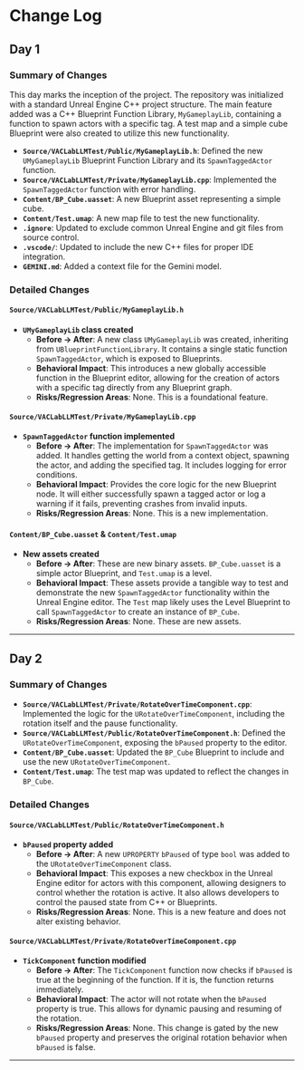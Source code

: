 # Change Log

## Day 1

### Summary of Changes

This day marks the inception of the project. The repository was initialized with a standard Unreal Engine C++ project structure. The main feature added was a C++ Blueprint Function Library, `MyGameplayLib`, containing a function to spawn actors with a specific tag. A test map and a simple cube Blueprint were also created to utilize this new functionality.

*   **`Source/VACLabLLMTest/Public/MyGameplayLib.h`**: Defined the new `UMyGameplayLib` Blueprint Function Library and its `SpawnTaggedActor` function.
*   **`Source/VACLabLLMTest/Private/MyGameplayLib.cpp`**: Implemented the `SpawnTaggedActor` function with error handling.
*   **`Content/BP_Cube.uasset`**: A new Blueprint asset representing a simple cube.
*   **`Content/Test.umap`**: A new map file to test the new functionality.
*   **`.ignore`**: Updated to exclude common Unreal Engine and git files from source control.
*   **`.vscode/`**: Updated to include the new C++ files for proper IDE integration.
*   **`GEMINI.md`**: Added a context file for the Gemini model.

### Detailed Changes

#### `Source/VACLabLLMTest/Public/MyGameplayLib.h`

*   **`UMyGameplayLib` class created**
    *   **Before → After**: A new class `UMyGameplayLib` was created, inheriting from `UBlueprintFunctionLibrary`. It contains a single static function `SpawnTaggedActor`, which is exposed to Blueprints.
    *   **Behavioral Impact**: This introduces a new globally accessible function in the Blueprint editor, allowing for the creation of actors with a specific tag directly from any Blueprint graph.
    *   **Risks/Regression Areas**: None. This is a foundational feature.

#### `Source/VACLabLLMTest/Private/MyGameplayLib.cpp`

*   **`SpawnTaggedActor` function implemented**
    *   **Before → After**: The implementation for `SpawnTaggedActor` was added. It handles getting the world from a context object, spawning the actor, and adding the specified tag. It includes logging for error conditions.
    *   **Behavioral Impact**: Provides the core logic for the new Blueprint node. It will either successfully spawn a tagged actor or log a warning if it fails, preventing crashes from invalid inputs.
    *   **Risks/Regression Areas**: None. This is a new implementation.

#### `Content/BP_Cube.uasset` & `Content/Test.umap`

*   **New assets created**
    *   **Before → After**: These are new binary assets. `BP_Cube.uasset` is a simple actor Blueprint, and `Test.umap` is a level.
    *   **Behavioral Impact**: These assets provide a tangible way to test and demonstrate the new `SpawnTaggedActor` functionality within the Unreal Engine editor. The `Test` map likely uses the Level Blueprint to call `SpawnTaggedActor` to create an instance of `BP_Cube`.
    *   **Risks/Regression Areas**: None. These are new assets.

---

## Day 2

### Summary of Changes

*   **`Source/VACLabLLMTest/Private/RotateOverTimeComponent.cpp`**: Implemented the logic for the `URotateOverTimeComponent`, including the rotation itself and the pause functionality.
*   **`Source/VACLabLLMTest/Public/RotateOverTimeComponent.h`**: Defined the `URotateOverTimeComponent`, exposing the `bPaused` property to the editor.
*   **`Content/BP_Cube.uasset`**: Updated the `BP_Cube` Blueprint to include and use the new `URotateOverTimeComponent`.
*   **`Content/Test.umap`**: The test map was updated to reflect the changes in `BP_Cube`.

### Detailed Changes

#### `Source/VACLabLLMTest/Public/RotateOverTimeComponent.h`

*   **`bPaused` property added**
    *   **Before → After**: A new `UPROPERTY` `bPaused` of type `bool` was added to the `URotateOverTimeComponent` class.
    *   **Behavioral Impact**: This exposes a new checkbox in the Unreal Engine editor for actors with this component, allowing designers to control whether the rotation is active. It also allows developers to control the paused state from C++ or Blueprints.
    *   **Risks/Regression Areas**: None. This is a new feature and does not alter existing behavior.

#### `Source/VACLabLLMTest/Private/RotateOverTimeComponent.cpp`

*   **`TickComponent` function modified**
    *   **Before → After**: The `TickComponent` function now checks if `bPaused` is true at the beginning of the function. If it is, the function returns immediately.
    *   **Behavioral Impact**: The actor will not rotate when the `bPaused` property is true. This allows for dynamic pausing and resuming of the rotation.
    *   **Risks/Regression Areas**: None. This change is gated by the new `bPaused` property and preserves the original rotation behavior when `bPaused` is false.

---
